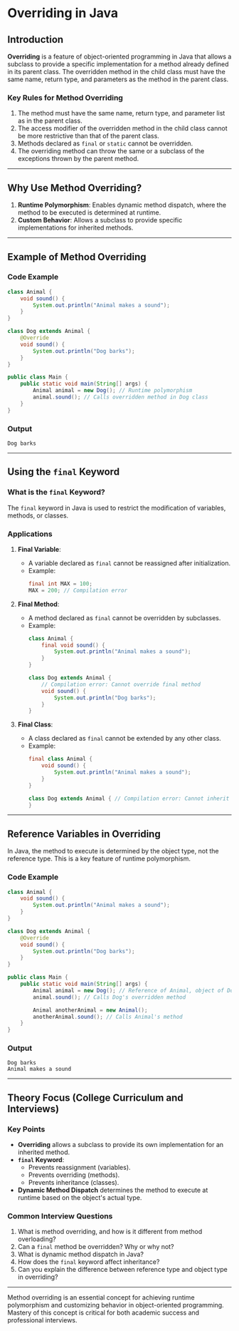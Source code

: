 # Overriding in Java

## Introduction
**Overriding** is a feature of object-oriented programming in Java that allows a subclass to provide a specific implementation for a method already defined in its parent class. The overridden method in the child class must have the same name, return type, and parameters as the method in the parent class.

### Key Rules for Method Overriding
1. The method must have the same name, return type, and parameter list as in the parent class.
2. The access modifier of the overridden method in the child class cannot be more restrictive than that of the parent class.
3. Methods declared as `final` or `static` cannot be overridden.
4. The overriding method can throw the same or a subclass of the exceptions thrown by the parent method.

---

## Why Use Method Overriding?
1. **Runtime Polymorphism**: Enables dynamic method dispatch, where the method to be executed is determined at runtime.
2. **Custom Behavior**: Allows a subclass to provide specific implementations for inherited methods.

---

## Example of Method Overriding

### Code Example
```java
class Animal {
    void sound() {
        System.out.println("Animal makes a sound");
    }
}

class Dog extends Animal {
    @Override
    void sound() {
        System.out.println("Dog barks");
    }
}

public class Main {
    public static void main(String[] args) {
        Animal animal = new Dog(); // Runtime polymorphism
        animal.sound(); // Calls overridden method in Dog class
    }
}
```

### Output
```
Dog barks
```

---

## Using the `final` Keyword

### What is the `final` Keyword?
The `final` keyword in Java is used to restrict the modification of variables, methods, or classes.

### Applications
1. **Final Variable**:
   - A variable declared as `final` cannot be reassigned after initialization.
   - Example:
     ```java
     final int MAX = 100;
     MAX = 200; // Compilation error
     ```

2. **Final Method**:
   - A method declared as `final` cannot be overridden by subclasses.
   - Example:
     ```java
     class Animal {
         final void sound() {
             System.out.println("Animal makes a sound");
         }
     }

     class Dog extends Animal {
         // Compilation error: Cannot override final method
         void sound() {
             System.out.println("Dog barks");
         }
     }
     ```

3. **Final Class**:
   - A class declared as `final` cannot be extended by any other class.
   - Example:
     ```java
     final class Animal {
         void sound() {
             System.out.println("Animal makes a sound");
         }
     }

     class Dog extends Animal { // Compilation error: Cannot inherit from final class
     }
     ```

---

## Reference Variables in Overriding
In Java, the method to execute is determined by the object type, not the reference type. This is a key feature of runtime polymorphism.

### Code Example
```java
class Animal {
    void sound() {
        System.out.println("Animal makes a sound");
    }
}

class Dog extends Animal {
    @Override
    void sound() {
        System.out.println("Dog barks");
    }
}

public class Main {
    public static void main(String[] args) {
        Animal animal = new Dog(); // Reference of Animal, object of Dog
        animal.sound(); // Calls Dog's overridden method

        Animal anotherAnimal = new Animal();
        anotherAnimal.sound(); // Calls Animal's method
    }
}
```

### Output
```
Dog barks
Animal makes a sound
```

---

## Theory Focus (College Curriculum and Interviews)

### Key Points
- **Overriding** allows a subclass to provide its own implementation for an inherited method.
- **`final` Keyword**:
  - Prevents reassignment (variables).
  - Prevents overriding (methods).
  - Prevents inheritance (classes).
- **Dynamic Method Dispatch** determines the method to execute at runtime based on the object's actual type.

### Common Interview Questions
1. What is method overriding, and how is it different from method overloading?
2. Can a `final` method be overridden? Why or why not?
3. What is dynamic method dispatch in Java?
4. How does the `final` keyword affect inheritance?
5. Can you explain the difference between reference type and object type in overriding?

---

Method overriding is an essential concept for achieving runtime polymorphism and customizing behavior in object-oriented programming. Mastery of this concept is critical for both academic success and professional interviews.
